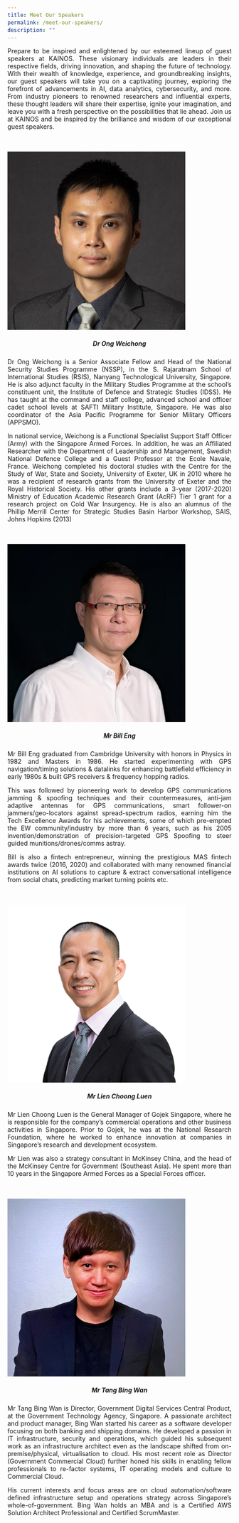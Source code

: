 ```yaml
---
title: Meet Our Speakers
permalink: /meet-our-speakers/
description: ""
---
```

<p style="text-align: justify;">Prepare to be inspired and enlightened by our esteemed lineup of guest speakers at KAINOS. These visionary individuals are leaders in their respective fields, driving innovation, and shaping the future of technology. With their wealth of knowledge, experience, and groundbreaking insights, our guest speakers will take you on a captivating journey, exploring the forefront of advancements in AI, data analytics, cybersecurity, and more. From industry pioneers to renowned researchers and influential experts, these thought leaders will share their expertise, ignite your imagination, and leave you with a fresh perspective on the possibilities that lie ahead. Join us at KAINOS and be inspired by the brilliance and wisdom of our exceptional guest speakers.</p>
<br>
<br>
<img style="width: 400px;" src="/images/Speakers/dr%20ong%20wei%20chong%20sq.jpg">
<h5 style="text-align: center;">Dr Ong Weichong</h5>
<p style="text-align: justify;">Dr Ong Weichong is a Senior Associate Fellow and Head of the National Security Studies Programme (NSSP), in the S. Rajaratnam School of International Studies (RSIS), Nanyang Technological University, Singapore. He is also adjunct faculty in the Military Studies Programme at the school’s constituent unit, the Institute of Defence and Strategic Studies (IDSS). He has taught at the command and staff college, advanced school and officer cadet school levels at SAFTI Military Institute, Singapore. He was also coordinator of the Asia Pacific Programme for Senior Military Officers (APPSMO). </p>
	
<p style="text-align: justify;">In national service, Weichong is a Functional Specialist Support Staff Officer (Army) with the Singapore Armed Forces. In addition, he was an Affiliated Researcher with the Department of Leadership and Management, Swedish National Defence College and a Guest Professor at the Ecole Navale, France. Weichong completed his doctoral studies with the Centre for the Study of War, State and Society, University of Exeter, UK in 2010 where he was a recipient of research grants from the University of Exeter and the Royal Historical Society. His other grants include a 3-year (2017-2020) Ministry of Education Academic Research Grant (AcRF) Tier 1 grant for a research project on Cold War Insurgency. He is also an alumnus of the Phillip Merrill Center for Strategic Studies Basin Harbor Workshop, SAIS, Johns Hopkins (2013)</p>
<br>
<br>
<img style="width: 400px;" src="/images/Speakers/bill%20eng.jpg">
<h5 style="text-align: center;">Mr Bill Eng</h5>
<p style="text-align: justify;">
Mr Bill Eng graduated from Cambridge University with honors in Physics in 1982 and Masters in 1986. He started experimenting with GPS navigation/timing solutions &amp; datalinks for enhancing battlefield efficiency in early 1980s &amp; built GPS receivers &amp; frequency hopping radios.</p>

<p style="text-align: justify;">This was followed by pioneering work to develop GPS communications jamming &amp; spoofing techniques and their countermeasures, anti-jam adaptive antennas for GPS communications, smart follower-on jammers/geo-locators against spread-spectrum radios, earning him the Tech Excellence Awards for his achievements, some of which pre-empted the EW community/industry by more than 6 years, such as his 2005 invention/demonstration of precision-targeted GPS Spoofing to steer guided munitions/drones/comms astray.</p>

<p style="text-align: justify;">Bill is also a fintech entrepreneur, winning the prestigious MAS fintech awards twice (2016, 2020) and collaborated with many renowned financial institutions on AI solutions to capture &amp; extract conversational intelligence from social chats, predicting market turning points etc.</p>
<br>
<br>
<img style="width: 400px;" src="/images/Speakers/lien%20choong%20luen.png">
<h5 style="text-align: center;">Mr Lien Choong Luen</h5>
<p style="text-align: justify;">Mr Lien Choong Luen is the General Manager of Gojek Singapore, where he is responsible for the company’s commercial operations and other business activities in Singapore. Prior to Gojek, he was at the National Research Foundation, where he worked to enhance innovation at companies in Singapore’s research and development ecosystem. </p>

<p style="text-align: justify;">Mr Lien was also a strategy consultant in McKinsey China, and the head of the McKinsey Centre for Government (Southeast Asia). He spent more than 10 years in the Singapore Armed Forces as a Special Forces officer. </p>
<br>
<br>
<img style="width: 400px;" src="/images/Speakers/tang%20bing%20wan.jpg">
<h5 style="text-align: center;">Mr Tang Bing Wan</h5>

<p style="text-align: justify;">Mr Tang Bing Wan is Director, Government Digital Services Central Product, at the Government Technology Agency, Singapore. A passionate architect and product manager, Bing Wan started his career as a software developer focusing on both banking and shipping domains. He developed a passion in IT infrastructure, security and operations, which guided his subsequent work as an infrastructure architect even as the landscape shifted from on-premise/physical, virtualisation to cloud. His most recent role as Director (Government Commercial Cloud) further honed his skills in enabling fellow professionals to re-factor systems, IT operating models and culture to Commercial Cloud. </p>

<p style="text-align: justify;">His current interests and focus areas are on cloud automation/software defined infrastructure setup and operations strategy across Singapore’s whole-of-government. Bing Wan holds an MBA and is a Certified AWS Solution Architect Professional and Certified ScrumMaster.</p>
